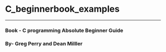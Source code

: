 # C_beginnerbook_examples

-----------------------------------------
### Book - C programming Absolute Beginner Guide
### By- Greg Perry and Dean Milller
